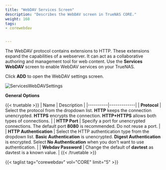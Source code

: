 ```yaml
---
title: "WebDAV Services Screen"
description: "Describes the WebDAV screen in TrueNAS CORE."
weight: 160
tags:
- corewebdav


---
```


The WebDAV protocol contains extensions to HTTP. These extensions expand the capabilities of a webserver. It can act as a collaborative authoring and management tool for web content. Use the **Services WebDAV** screen to enable WebDAV services on your TrueNAS.

Click **ADD** to open the WebDAV settings screen.

![ServicesWebDAVSettings](/images/CORE/Services/ServicesWebDAVSettings.png "Services WebDAV Settings Screen")

**General Options**

{{< truetable >}}
| Name | Description |
|----------|-------------|
| **Protocol** | Select the protocol from the dropdown list. **HTTP** keeps the connection unencrypted. **HTTPS** encrypts the connection. **HTTP+HTTPS** allows both types of connections. |
| **HTTP Port** | Specify a port for unencrypted connections. The default port **8080** is recommended. Do not reuse a port. |
| **HTTP Authentication** | Select the HTTP authentication type from the dropdown list. **Basic Authentication** is unencrypted. **Digest Authentication** is encrypted. Select **No Authentication** when you don't want to use authentication. |
| **Webdav Password** | Change the default of **davtest** as davtest is a known value. |
{{< /truetable >}}

{{< taglist tag="corewebdav" vol="CORE" limit="5" >}}
